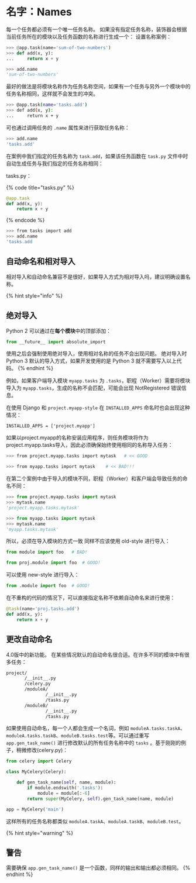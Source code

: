 # 名字：Names

每一个任务都必须有一个唯一任务名称。 如果没有指定任务名称，装饰器会根据当前任务所在的模块以及任务函数的名称进行生成一个： 设置名称案例：

```python
>>> @app.task(name='sum-of-two-numbers')
>>> def add(x, y):
...     return x + y

>>> add.name
'sum-of-two-numbers'
```

最好的做法是将模块名称作为任务名称空间，如果有一个任务与另外一个模块中的任务名称相同，这样就不会发生的冲突。

```bash
>>> @app.task(name='tasks.add')
>>> def add(x, y):
...     return x + y
```

可也通过调用任务的 `.name` 属性来进行获取任务名称：

```bash
>>> add.name
'tasks.add'
```

在案例中我们指定的任务名称为 `task.add`，如果该任务函数在 `task.py` 文件中时自动生成任务与我们指定的任务名称相同：

tasks.py：

{% code title="tasks.py" %}
```python
@app.task
def add(x, y):
    return x + y
```
{% endcode %}

```bash
>>> from tasks import add
>>> add.name
'tasks.add
```

## 自动命名和相对导入

相对导入和自动命名兼容不是很好，如果导入方式为相对导入吗，建议明确设置名称。

{% hint style="info" %}
## 绝对导入 

Python 2 可以通过在**每个模块**中的顶部添加：

```python
from __future__ import absolute_import
```

使用之后会强制使用绝对导入，使用相对名称的任务不会出现问题。 绝对导入时 Python 3 默认的导入方式，如果开发使用的是 Python 3 就不需要写入以上代码。
{% endhint %}

例如，如果客户端导入模块 `myapp.tasks` 为 `.tasks`，职程（Worker）需要将模块导入为 `myapp.tasks`，生成的名称不会匹配，可能会出现 NotRegistered 错误信息。

在使用 Django 和 `project.myapp-style` 在 `INSTALLED_APPS` 命名时也会出现这种情况：

```text
INSTALLED_APPS = ['project.myapp']
```

如果以project.myapp的名称安装应用程序，则任务模块将作为project.myapp.tasks导入，因此必须确保始终使用相同的名称导入任务：

```bash
>>> from project.myapp.tasks import mytask   # << GOOD

>>> from myapp.tasks import mytask    # << BAD!!!
```

在第二个案例中由于导入的模块不同，职程（Worker）和客户端会导致任务的命名不同：

```python
>>> from project.myapp.tasks import mytask
>>> mytask.name
'project.myapp.tasks.mytask'

>>> from myapp.tasks import mytask
>>> mytask.name
'myapp.tasks.mytask'
```

所以，必须在导入模块的方式一致 同样不应该使用 old-style 进行导入：

```python
from module import foo   # BAD!

from proj.module import foo  # GOOD!
```

可以使用 new-style 进行导入：

```python
from .module import foo  # GOOD!
```

在不重构的代码的情况下，可以直接指定名称不依赖自动命名来进行使用：

```python
@task(name='proj.tasks.add')
def add(x, y):
    return x + y
```

## 更改自动命名

4.0版中的新功能。 在某些情况默认的自动命名很合适。在许多不同的模块中有很多任务：

```bash
project/
       /__init__.py
       /celery.py
       /moduleA/
               /__init__.py
               /tasks.py
       /moduleB/
               /__init__.py
               /tasks.py
```

如果使用自动命名，每一个人都会生成一个名词，例如 `moduleA.tasks.taskA`、`moduleA.tasks.taskB`、`moduleB.tasks.test`等。可以通过重写 `app.gen_task_name()` 进行修改默认的所有任务名称中的 `tasks` 。基于刚刚的例子，稍微修改\(celery.py\)：

```python
from celery import Celery

class MyCelery(Celery):

    def gen_task_name(self, name, module):
        if module.endswith('.tasks'):
            module = module[:-6]
        return super(MyCelery, self).gen_task_name(name, module)

app = MyCelery('main')
```

这样所有的任务名称都类似 `moduleA.taskA`、`moduleA.taskB`、`moduleB.test`。

{% hint style="warning" %}
## 警告

需要确保 `app.gen_task_name()` 是一个函数，同样的输出和输出都必须相同。
{% endhint %}

